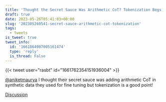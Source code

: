```yaml
---
title: 'Thought the Secret Sauce Was Arithmetic CoT? Tokenization Begs to Differ!'
draft: true
date: 2023-05-26T05:41:03+00:00
slug: '202305260541-secret-sauce-arithmetic-cot-tokenization'
tags:
  - tweets
is_tweet: true
tweet_info:
  id: '1661864987005161474'
  type: 'reply'
  is_thread: False
---
```




{{< tweet user="rasbt" id="1661762354151936004" >}}

[@aniketmaurya](https://x.com/aniketmaurya) I thought their secret sauce was adding arithmetic CoT in synthetic data they used for fine tuning but tokenization is a good point!

[Discussion](https://x.com/sytelus/status/1661864987005161474)
